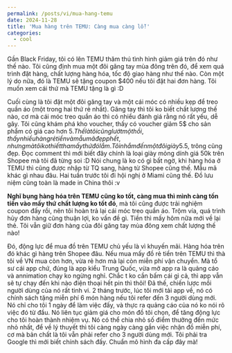 ```yaml
---
permalink: /posts/vi/mua-hang-temu
date: 2024-11-28
title: 'Mua hàng trên TEMU: Càng mua càng lỗ!'
categories:
  - cool
---
```


Gần Black Friday, tôi có lên TEMU thăm thú tình hình giảm giá trên đó như thế nào. Tôi cũng định mua một đôi găng tay mùa đông trên đó, để xem quá trình đặt hàng, chất lượng hàng hóa, tốc độ giao hàng như thế nào. Còn một lý do nữa, đó là TEMU sẽ tặng coupon $400 nếu tôi đặt hai đơn hàng. Tôi muốn xem cái thứ mà TEMU tặng là gì :D

Cuối cùng là tôi đặt một đôi găng tay và một cái móc có nhiều kẹp để treo quần áo (một trong hai thứ rẻ nhất). Găng tay thì tôi ko biết chất lượng thế nào, cơ mà cái móc treo quần áo thì có nhiều đánh giá rằng nó rất yếu, dễ gãy. Tôi cũng khám phá kho voucher, thấy có voucher giảm 5$ cho sản phẩm có giá cao hơn 5$. Thế là tôi cũng lướt một hồi, thấy nhiều hàng rẻ tiền và mẫu mã đẹp phết, nhưng mà tôi ko thiết tha mấy thứ đó lắm. Tôi nhắm đến một đôi giày 5.5$, trông cũng đẹp. Đọc comment thì mới biết đây chính là loại giày mỏng dính giá 50k trên Shopee mà tôi đã từng soi :D Nói chung là ko có gì bất ngờ, khi hàng hóa ở TEMU thì cũng được nhập từ TQ sang, hàng từ Shopee cũng thế. Mẫu mã khác gì nhau đâu. Hai tuần trước tôi đi hội nghị ở Miami cũng thế. Đồ lưu niệm cũng toàn là made in China thôi :v

**Nghĩ bụng hàng hóa trên TEMU cũng ko tốt, càng mua thì mình càng tốn tiền vào mấy thứ chất lượng ko tốt đó**, mà tôi cũng được trải nghiệm coupon đấy rồi, nên tôi hoàn trả lại cái móc treo quần áo. Trộm vía, quá trình hủy đơn hàng cũng thuận lợi, ko vấn đề gì. Tiền thì mấy hôm nữa mới về lại thẻ. Tôi vẫn giữ đơn hàng của đôi găng tay mùa đông xem chất lượng thế nào!

Đó, động lực để mua đồ trên TEMU chủ yếu là vì khuyến mãi. Hàng hóa trên đó khác gì hàng trên Shopee đâu. Nếu mua mấy đồ rẻ tiền trên TEMU thì thà tôi về VN mua còn hơn, vừa rẻ hơn mà lại còn miễn phí vận chuyển. Mà tổ sư cái app chứ, đúng là app kiểu Trung Quốc, vừa mở app ra là quảng cáo và annimation chạy ko ngừng nghỉ. Chắc t ko cần bấm cái gì cả, thì app vẫn sẽ tự chạy đến khi nào điện thoại hết pin thì thôi! Đã thế, chiến lược mồi người dùng của nó rất tinh vi. 2 tháng trước, lúc tôi mới tải app về, nó có chính sách tặng miễn phí 6 món hàng nếu tôi refer đến 3 người dùng mới. Nó chỉ cho tôi 1 ngày để làm việc đấy, và thực ra quảng cáo của nó ko nói rõ việc đó từ đầu. Nó liên tục giảm giá cho món đồ tôi chọn, để tăng động lực cho tôi hoàn thành nhiệm vụ. Nó có thể chia nhỏ số điểm thưởng đến mức nhỏ nhất, để về lý thuyết thì tôi càng ngày càng gần việc nhận đồ miễn phí, cơ mà bản chất là tôi vẫn phải refer cho 3 người dùng mới. Tôi phải tra Google thì mới biết chính sách đấy. Chuẩn mô hình đa cấp đây mà!